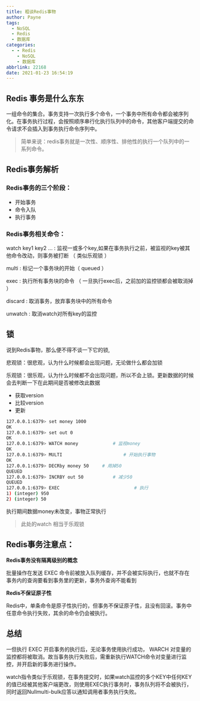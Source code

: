 ```yaml
---
title: 粗谈Redis事物
author: Payne
tags:
  - NoSQL
  - Redis
  - 数据库
categories:
  - - Redis
    - NoSQL
    - 数据库
abbrlink: 22168
date: 2021-01-23 16:54:19
---
```

## Redis 事务是什么东东

一组命令的集合。事务支持一次执行多个命令，一个事务中所有命令都会被序列化。在事务执行过程，会按照顺序串行化执行队列中的命令，其他客户端提交的命令请求不会插入到事务执行命令序列中。

> 简单来说：redis事务就是一次性、顺序性、排他性的执行一个队列中的一系列命令。　

<!--more-->
## Redis事务解析

### Redis事务的三个阶段：

- 开始事务
- 命令入队
- 执行事务

### **Redis事务相关命令：**

watch key1 key2 ... : 监视一或多个key,如果在事务执行之前，被监视的key被其他命令改动，则事务被打断 （ 类似乐观锁 ）

multi : 标记一个事务块的开始（ queued ）

exec : 执行所有事务块的命令 （ 一旦执行exec后，之前加的监控锁都会被取消掉 ）　

discard : 取消事务，放弃事务块中的所有命令

unwatch : 取消watch对所有key的监控

## 锁

说到Redis事物，那么便不得不谈一下它的锁,

悲观锁：很悲观，认为什么时候都会出现问题，无论做什么都会加锁

乐观锁：很乐观，认为什么时候都不会出现问题，所以不会上锁。更新数据的时候会去判断一下在此期间是否被修改此数据

- 获取version
- 比较version
- 更新

```bash
127.0.0.1:6379> set money 1000
OK
127.0.0.1:6379> set out 0
OK
127.0.0.1:6379> WATCH money 			# 监视money
OK
127.0.0.1:6379> MULTI				  		# 开始执行事物 
OK
127.0.0.1:6379> DECRby money 50		# 用掉50  
QUEUED
127.0.0.1:6379> INCRBY out 50		 	# 减少50
QUEUED	
127.0.0.1:6379> EXEC							# 执行
1) (integer) 950
2) (integer) 50
```

执行期间数据money未改变，事物正常执行

> 此处的watch 相当于乐观锁


## Redis事务注意点：

**Redis事务没有隔离级别的概念**

批量操作在发送 EXEC 命令前被放入队列缓存，并不会被实际执行，也就不存在事务内的查询要看到事务里的更新，事务外查询不能看到

**Redis不保证原子性**

Redis中，单条命令是原子性执行的，但事务不保证原子性，且没有回滚。事务中任意命令执行失败，其余的命令仍会被执行。

##  总结

一但执行 EXEC 开启事务的执行后，无论事务使用执行成功， WARCH 对变量的监控都将被取消。故当事务执行失败后，需重新执行WATCH命令对变量进行监控，并开启新的事务进行操作。

watch指令类似于乐观锁，在事务提交时，如果watch监控的多个KEY中任何KEY的值已经被其他客户端更改，则使用EXEC执行事务时，事务队列将不会被执行，同时返回Nullmulti-bulk应答以通知调用者事务执行失败。


